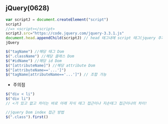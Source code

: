 ## jQuery(0628)

```javascript
var scriptJ = document.createElement("script")
scriptJ
//=> <script></script>
scriptJ.src="https://code.jquery.com/jquery-3.3.1.js"
document.head.appendChild(scriptJ) // head 태그내에 script 태그(jquery 추가됨) 추가 
jQuery
```

```javascript
$("tagName") //해당 태그 Dom
$(".className") //해당 클래스 Dom
$("#idName") //해당 id Dom
$("[attributeName]") //해당 attribute Dom
$("[attributeName=='...']")
$("tagName[attributeName=='...']") // 조합 가능
```



- 주의점

```javascript
$("div < li")
$("div li")
// <가 있고 없고 차이는 바로 아래 자식 태그 접근이냐 자손태그 접근이냐의 차이!
```

```javascript
//jquery Dom index 접근 방법
$(".class").first()
```

